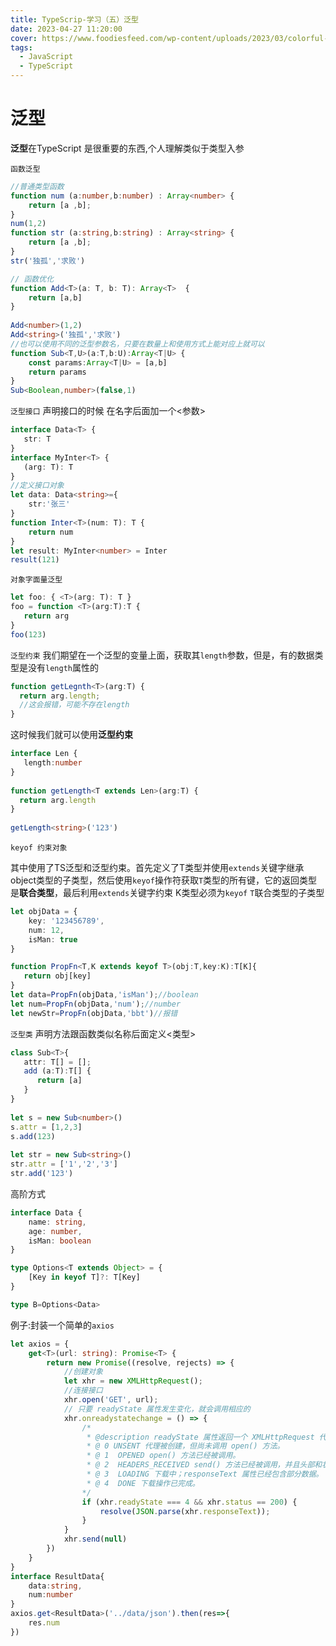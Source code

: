 ```yaml
---
title: TypeScrip-学习（五）泛型
date: 2023-04-27 11:20:00
cover: https://www.foodiesfeed.com/wp-content/uploads/2023/03/colorful-gummy-bears-in-boxes.jpg
tags:
  - JavaScript
  - TypeScript
---
```


# 泛型

**泛型**在TypeScript 是很重要的东西,个人理解类似于类型入参

`函数泛型`

```ts
//普通类型函数
function num (a:number,b:number) : Array<number> {
    return [a ,b];
}
num(1,2)
function str (a:string,b:string) : Array<string> {
    return [a ,b];
}
str('独孤','求败')

// 函数优化
function Add<T>(a: T, b: T): Array<T>  {
    return [a,b]
}
 
Add<number>(1,2)
Add<string>('独孤','求败')
//也可以使用不同的泛型参数名，只要在数量上和使用方式上能对应上就可以
function Sub<T,U>(a:T,b:U):Array<T|U> {
    const params:Array<T|U> = [a,b]
    return params
}
Sub<Boolean,number>(false,1)
```

`泛型接口`
声明接口的时候 在名字后面加一个<参数>

```ts
interface Data<T> {
   str: T
}
interface MyInter<T> {
   (arg: T): T
}
//定义接口对象
let data: Data<string>={
    str:'张三'
}
function Inter<T>(num: T): T {
    return num
}
let result: MyInter<number> = Inter
result(121)
```

`对象字面量泛型`

```ts
let foo: { <T>(arg: T): T }
foo = function <T>(arg:T):T {
   return arg
}
foo(123)
```

`泛型约束`
我们期望在一个泛型的变量上面，获取其`length`参数，但是，有的数据类型是没有`length`属性的

```ts
function getLegnth<T>(arg:T) {
  return arg.length;
  //这会报错，可能不存在length
}
```

这时候我们就可以使用**泛型约束**

```ts
interface Len {
   length:number
}
 
function getLength<T extends Len>(arg:T) {
  return arg.length
}
 
getLength<string>('123')
```

`keyof 约束对象`

其中使用了TS泛型和泛型约束。首先定义了T类型并使用`extends`关键字继承object类型的子类型，然后使用`keyof`操作符获取`T`类型的所有键，它的返回类型是**联合类型**，最后利用`extends`关键字约束 K类型必须为`keyof` `T`联合类型的子类型

```ts
let objData = {
    key: '123456789',
    num: 12,
    isMan: true
}

function PropFn<T,K extends keyof T>(obj:T,key:K):T[K]{
   return obj[key]
}
let data=PropFn(objData,'isMan');//boolean
let num=PropFn(objData,'num');//number
let newStr=PropFn(objData,'bbt')//报错
```

`泛型类`
声明方法跟函数类似名称后面定义<类型>

```ts
class Sub<T>{
   attr: T[] = [];
   add (a:T):T[] {
      return [a]
   }
}
 
let s = new Sub<number>()
s.attr = [1,2,3]
s.add(123)
 
let str = new Sub<string>()
str.attr = ['1','2','3']
str.add('123')
```

高阶方式

```ts
interface Data {
    name: string,
    age: number,
    isMan: boolean
}

type Options<T extends Object> = {
    [Key in keyof T]?: T[Key]
}

type B=Options<Data>
```

例子:封装一个简单的`axios`

```ts
let axios = {
    get<T>(url: string): Promise<T> {
        return new Promise((resolve, rejects) => {
            //创建对象
            let xhr = new XMLHttpRequest();
            //连接接口
            xhr.open('GET', url);
            // 只要 readyState 属性发生变化，就会调用相应的
            xhr.onreadystatechange = () => {
                /*
                 * @description readyState 属性返回一个 XMLHttpRequest 代理当前所处的状态。一个 XHR 代理总是处于下列状态中的一
                 * @ 0 UNSENT 代理被创建，但尚未调用 open() 方法。
                 * @ 1  OPENED open() 方法已经被调用。
                 * @ 2  HEADERS_RECEIVED send() 方法已经被调用，并且头部和状态已经可获得。
                 * @ 3  LOADING 下载中；responseText 属性已经包含部分数据。
                 * @ 4  DONE 下载操作已完成。
                */
                if (xhr.readyState === 4 && xhr.status == 200) {
                    resolve(JSON.parse(xhr.responseText));
                }
            }
            xhr.send(null)
        })
    }
}
interface ResultData{
    data:string,
    num:number
}
axios.get<ResultData>('../data/json').then(res=>{
    res.num
})
```
